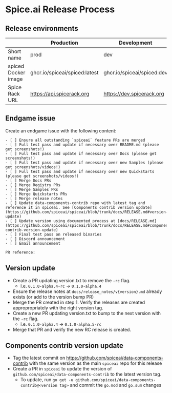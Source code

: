 # Spice.ai Release Process

## Release environments

|                     | Production                    | Development                | Local                        |
|---------------------|-------------------------------|----------------------------|------------------------------|
| Short name          | prod                          | dev                        | local                        |
| spiced Docker image | ghcr.io/spiceai/spiced:latest | ghcr.io/spiceai/spiced:dev | ghcr.io/spiceai/spiced:local |
| Spice Rack URL      | https://api.spicerack.org     | https://dev.spicerack.org  | http://localhost:80          |

## Endgame issue

Create an endgame issue with the following content:

```
- [ ] Ensure all outstanding `spiceai` feature PRs are merged
- [ ] Full test pass and update if necessary over README.md (please get screenshots!)
- [ ] Full test pass and update if necessary over Docs (please get screenshots!)
- [ ] Full test pass and update if necessary over new Samples (please get screenshots/videos!)
- [ ] Full test pass and update if necessary over new Quickstarts (please get screenshots/videos!)
- [ ] Merge Docs PRs
- [ ] Merge Registry PRs
- [ ] Merge Samples PRs
- [ ] Merge Quickstarts PRs
- [ ] Merge release notes
- [ ] Update data-components-contrib repo with latest tag and reference it in spiceai. See [Components contrib version update](https://github.com/spiceai/spiceai/blob/trunk/docs/RELEASE.md#version-update)
- [ ] Update version using documented process at [docs/RELEASE.md](https://github.com/spiceai/spiceai/blob/trunk/docs/RELEASE.md#components-contrib-version-update)
- [ ] Final test pass on released binaries
- [ ] Discord announcement
- [ ] Email announcement

PR reference:
```

## Version update

- Create a PR updating version.txt to remove the `-rc` flag.
  - i.e. `0.1.0-alpha.4-rc` -> `0.1.0-alpha.4`
- Ensure the release notes at `docs/release_notes/v{version}.md` already exists (or add to the version bump PR)
- Merge the PR created in step 1. Verify the releases are created appropropriately with the right version tag.
- Create a new PR updating version.txt to bump to the next version with the `-rc` flag.
  - i.e. `0.1.0-alpha.4` -> `0.1.0-alpha.5-rc`
- Merge that PR and verify the new RC release is created.

## Components contrib version update

- Tag the latest commit on https://github.com/spiceai/data-components-contrib with the same version as the main `spiceai` repo for this release
- Create a PR in `spiceai` to update the version of `github.com/spiceai/data-components-contrib` to the latest version tag.
  - To update, run `go get -u github.com/spiceai/data-components-contrib@<version tag>` and commit the `go.mod` and `go.sum` changes
